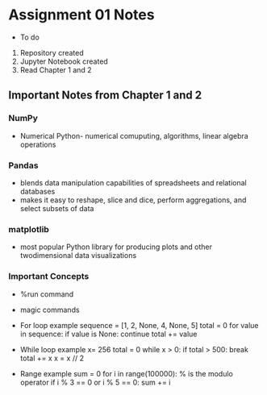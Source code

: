 # Assignment 01 Notes
- To do
1. Repository created
2. Jupyter Notebook created
3. Read Chapter 1 and 2

## Important Notes from Chapter 1 and 2
### NumPy
- Numerical Python- numerical comuputing, algorithms, linear algebra operations

### Pandas
- blends data manipulation capabilities of spreadsheets and relational databases
- makes it easy to reshape, slice and dice, perform aggregations, and select subsets of data

### matplotlib
- most popular Python library for producing plots and other twodimensional data visualizations

### Important Concepts
- %run command
- magic commands

- For loop example
  sequence = [1, 2, None, 4, None, 5]
  total = 0
  for value in sequence:
    if value is None:
      continue
    total += value
    
- While loop example
  x= 256
  total = 0
  while x > 0:
    if total > 500:
      break
    total += x
    x = x // 2
  
  
 - Range example
   sum = 0
    for i in range(100000):
       % is the modulo operator
      if i % 3 == 0 or i % 5 == 0:
        sum += i
